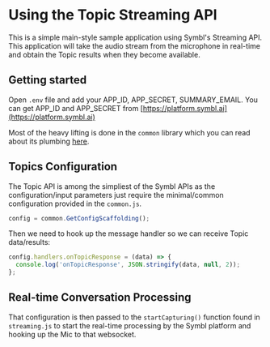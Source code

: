 #  Using the Topic Streaming API

This is a simple main-style sample application using Symbl's Streaming API. This application will take the audio stream from the microphone in real-time and obtain the Topic results when they become available.

## Getting started

Open `.env` file and add your APP_ID, APP_SECRET, SUMMARY_EMAIL. You can get APP_ID and APP_SECRET from [https://platform.symbl.ai](https://platform.symbl.ai)

Most of the heavy lifting is done in the `common` library which you can read about its plumbing [here](../../common/README.md).

## Topics Configuration

The Topic API is among the simpliest of the Symbl APIs as the configuration/input parameters just require the minimal/common configuration provided in the `common.js`.

```javascript
config = common.GetConfigScaffolding();
```

Then we need to hook up the message handler so we can receive Topic data/results:

```javascript
config.handlers.onTopicResponse = (data) => {
  console.log('onTopicResponse', JSON.stringify(data, null, 2));
};
```

## Real-time Conversation Processing

That configuration is then passed to the `startCapturing()` function found in `streaming.js` to start the real-time processing by the Symbl platform and hooking up the Mic to that websocket.
